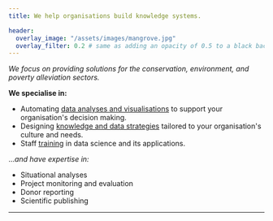 ```yaml
---
title: We help organisations build knowledge systems.

header:
  overlay_image: "/assets/images/mangrove.jpg"
  overlay_filter: 0.2 # same as adding an opacity of 0.5 to a black background
---
```

 
*We focus on providing solutions for the conservation, environment, and poverty alleviation sectors.*

**We specialise in:**

- Automating [data analyses and visualisations](analysis_visualisation.md) to support your organisation's decision making.
- Designing [knowledge and data strategies](knowledge.md) tailored to your organisation's culture and needs.
- Staff [training](training.md) in data science and its applications.

...*and have expertise in:*
- Situational analyses
- Project monitoring and evaluation
- Donor reporting
- Scientific publishing


----







